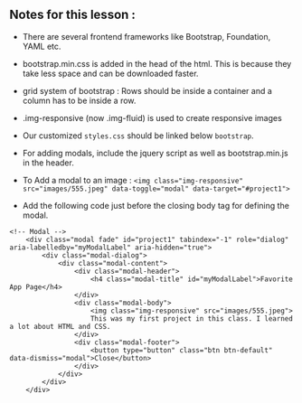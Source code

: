 <h2> Notes for this lesson : </h2>

+ There are several frontend frameworks like Bootstrap, Foundation, YAML etc.

+ bootstrap.min.css is added in the head of the html. This is because they take less space and can be downloaded faster.

+ grid system of bootstrap : Rows should be inside a container and a column has to be inside a row.

+ .img-responsive (now .img-fluid) is used to create responsive images

+ Our customized ``` styles.css ``` should be linked below ``` bootstrap ```.

+ For adding modals, include the jquery script as well as bootstrap.min.js in the header.

+ To Add a modal to an image : ```<img class="img-responsive" src="images/555.jpeg" data-toggle="modal" data-target="#project1">```

+ Add the following code just before the closing body tag for defining the modal.
``` 
<!-- Modal -->
    <div class="modal fade" id="project1" tabindex="-1" role="dialog" aria-labelledby="myModalLabel" aria-hidden="true">
        <div class="modal-dialog">
            <div class="modal-content">
                <div class="modal-header">
                    <h4 class="modal-title" id="myModalLabel">Favorite App Page</h4>
                </div>
                <div class="modal-body">
                    <img class="img-responsive" src="images/555.jpeg">
                    This was my first project in this class. I learned a lot about HTML and CSS.
                </div>
                <div class="modal-footer">
                    <button type="button" class="btn btn-default" data-dismiss="modal">Close</button>
                </div>
            </div>
        </div>
    </div>
```
